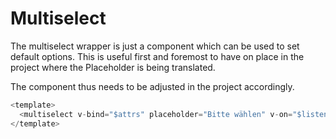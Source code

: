 # Multiselect

The multiselect wrapper is just a component which can be used to
set default options. This is useful first and foremost to have
on place in the project where the Placeholder is being translated.

The component thus needs to be adjusted in the project accordingly.

```javascript
<template>
  <multiselect v-bind="$attrs" placeholder="Bitte wählen" v-on="$listeners" />
</template>
```
